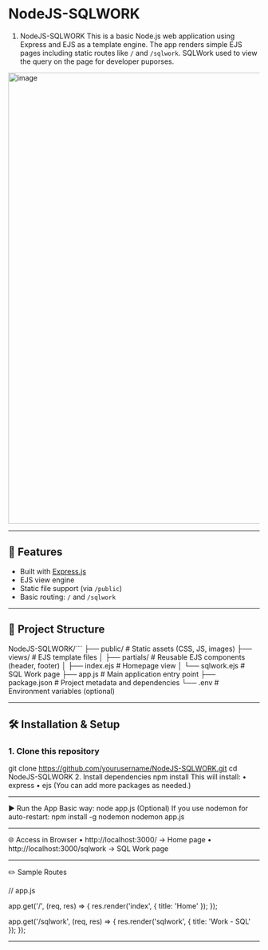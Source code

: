 # NodeJS-SQLWORK

1. NodeJS-SQLWORK
This is a basic Node.js web application using Express and EJS as a template engine. The app renders simple EJS pages including static routes like `/` and `/sqlwork`.
SQLWork used to view the query on the page for developer puporses.
<img width="1766" height="905" alt="image" src="https://github.com/user-attachments/assets/ed5dab1e-9e2b-450d-aa06-75a30eef5ba1" />

---

## 🚀 Features

- Built with [Express.js](https://expressjs.com/)
- EJS view engine
- Static file support (via `/public`)
- Basic routing: `/` and `/sqlwork`

---

## 📂 Project Structure

NodeJS-SQLWORK/```
├── public/              # Static assets (CSS, JS, images)
├── views/               # EJS template files
│   ├── partials/        # Reusable EJS components (header, footer)
│   ├── index.ejs        # Homepage view
│   └── sqlwork.ejs      # SQL Work page
├── app.js               # Main application entry point
├── package.json         # Project metadata and dependencies
└── .env                 # Environment variables (optional)

---

## 🛠️ Installation & Setup

### 1. Clone this repository

git clone https://github.com/yourusername/NodeJS-SQLWORK.git
cd NodeJS-SQLWORK
2. Install dependencies
npm install
This will install:
•	express
•	ejs
(You can add more packages as needed.)
________________________________________
▶️ Run the App
Basic way:
node app.js
(Optional) If you use nodemon for auto-restart:
npm install -g nodemon
nodemon app.js
________________________________________
🌐 Access in Browser
•	http://localhost:3000/ → Home page
•	http://localhost:3000/sqlwork → SQL Work page
________________________________________
✏️ Sample Routes

// app.js

app.get('/', (req, res) => {
  res.render('index', { title: 'Home' });
});

app.get('/sqlwork', (req, res) => {
  res.render('sqlwork', { title: 'Work - SQL' });
});
________________________________________

